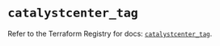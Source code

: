 # `catalystcenter_tag`

Refer to the Terraform Registry for docs: [`catalystcenter_tag`](https://registry.terraform.io/providers/ciscodevnet/catalystcenter/0.4.0/docs/resources/tag).
